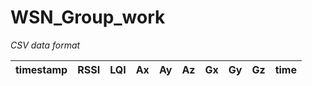 # WSN_Group_work

*CSV data format*

| timestamp | RSSI | LQI | Ax | Ay | Az | Gx | Gy | Gz | time |
|-----------|------|-----|----|----|----|----|----|----|------|
